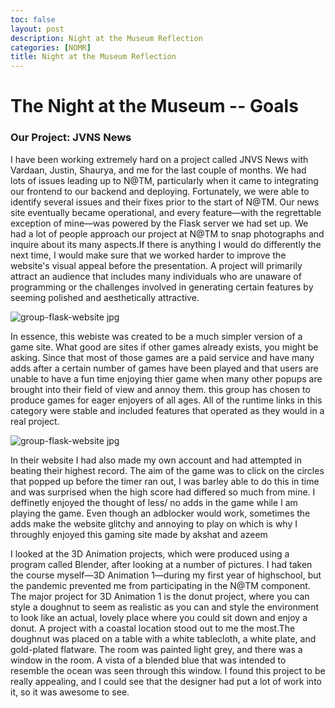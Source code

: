 ```yaml
---
toc: false
layout: post
description: Night at the Museum Reflection 
categories: [NOMR]
title: Night at the Museum Reflection 
---
```


# The Night at the Museum -- Goals



### Our Project:  JVNS News 

I have been working extremely hard on a project called JNVS News with Vardaan, Justin, Shaurya, and me for the last couple of months. We had lots of issues leading up to N@TM, particularly when it came to integrating our frontend to our backend and deploying. Fortunately, we were able to identify several issues and their fixes prior to the start of N@TM. Our news site eventually became operational, and every feature—with the regrettable exception of mine—was powered by the Flask server we had set up. We had a lot of people approach our project at N@TM to snap photographs and inquire about its many aspects.If there is anything I would do differently the next time, I would make sure that we worked harder to improve the website's visual appeal before the presentation. A project will primarily attract an audience that includes many individuals who are unaware of programming or the challenges involved in generating certain features by seeming polished and aesthetically attractive.

<img src="{{site.baseurl}}/images/license.jpg" alt="group-flask-website jpg">

In essence, this webiste was created to be a much simpler version of a game site. What good are sites if other games already exists, you might be asking. Since that most of those games are a paid service and have many adds after a certain number of games have been played and that users are unable to have a fun time enjoying thier game when many other popups are brought into their field of view and annoy them. this group has chosen to produce games for eager enjoyers of all ages. All of the runtime links in this category were stable and included features that operated as they would in a real project.

<img src="{{site.baseurl}}/images/license.jpg" alt="group-flask-website jpg">

In their website I had also made my own account and had attempted in beating their highest record. The aim of the game was to click on the circles that popped up before the timer ran out, I was barley able to do this in time and was surprised when the high score had differed so much from mine. I deffinetly enjoyed the thought of less/ no adds in the game while I am playing the game. Even though an adblocker would work, sometimes the adds make the website glitchy and annoying to play on which is why I throughly enjoyed this gaming site made by akshat and azeem

I looked at the 3D Animation projects, which were produced using a program called Blender, after looking at a number of pictures. I had taken the course myself—3D Animation 1—during my first year of highschool, but the pandemic prevented me from participating in the N@TM component. The major project for 3D Animation 1 is the donut project, where you can style a doughnut to seem as realistic as you can and style the environment to look like an actual, lovely place where you could sit down and enjoy a donut. A project with a coastal location stood out to me the most.The doughnut was placed on a table with a white tablecloth, a white plate, and gold-plated flatware. The room was painted light grey, and there was a window in the room. A vista of a blended blue that was intended to resemble the ocean was seen through this window. I found this project to be really appealing, and I could see that the designer had put a lot of work into it, so it was awesome to see.


